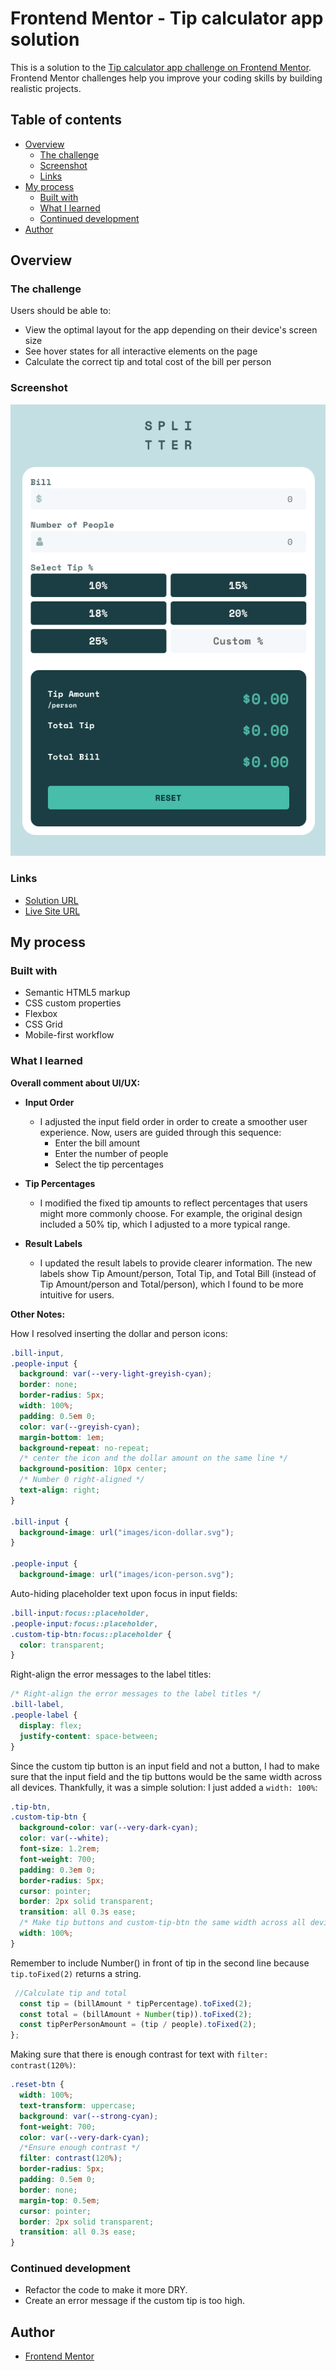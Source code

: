 # Frontend Mentor - Tip calculator app solution

This is a solution to the [Tip calculator app challenge on Frontend Mentor](https://www.frontendmentor.io/challenges/tip-calculator-app-ugJNGbJUX). Frontend Mentor challenges help you improve your coding skills by building realistic projects.

## Table of contents

- [Overview](#overview)
  - [The challenge](#the-challenge)
  - [Screenshot](#screenshot)
  - [Links](#links)
- [My process](#my-process)
  - [Built with](#built-with)
  - [What I learned](#what-i-learned)
  - [Continued development](#continued-development)
- [Author](#author)

## Overview

### The challenge

Users should be able to:

- View the optimal layout for the app depending on their device's screen size
- See hover states for all interactive elements on the page
- Calculate the correct tip and total cost of the bill per person

### Screenshot

![Design preview for the Tip Calculator](./images/screenshot.png)

### Links

- [Solution URL](https://github.com/codercreative/tip-calculator-app)
- [Live Site URL](https://tip-calculator-chris.netlify.app/)

## My process

### Built with

- Semantic HTML5 markup
- CSS custom properties
- Flexbox
- CSS Grid
- Mobile-first workflow

### What I learned

**Overall comment about UI/UX:**

- **Input Order**

  - I adjusted the input field order in order to create a smoother user experience. Now, users are guided through this sequence:
    - Enter the bill amount
    - Enter the number of people
    - Select the tip percentages

- **Tip Percentages**

  - I modified the fixed tip amounts to reflect percentages that users might more commonly choose. For example, the original design included a 50% tip, which I adjusted to a more typical range.

- **Result Labels**
  - I updated the result labels to provide clearer information. The new labels show Tip Amount/person, Total Tip, and Total Bill (instead of Tip Amount/person and Total/person), which I found to be more intuitive for users.

**Other Notes:**

How I resolved inserting the dollar and person icons:

```css
.bill-input,
.people-input {
  background: var(--very-light-greyish-cyan);
  border: none;
  border-radius: 5px;
  width: 100%;
  padding: 0.5em 0;
  color: var(--greyish-cyan);
  margin-bottom: 1em;
  background-repeat: no-repeat;
  /* center the icon and the dollar amount on the same line */
  background-position: 10px center;
  /* Number 0 right-aligned */
  text-align: right;
}

.bill-input {
  background-image: url("images/icon-dollar.svg");
}

.people-input {
  background-image: url("images/icon-person.svg");
```

Auto-hiding placeholder text upon focus in input fields:

```css
.bill-input:focus::placeholder,
.people-input:focus::placeholder,
.custom-tip-btn:focus::placeholder {
  color: transparent;
}
```

Right-align the error messages to the label titles:

```css
/* Right-align the error messages to the label titles */
.bill-label,
.people-label {
  display: flex;
  justify-content: space-between;
}
```

Since the custom tip button is an input field and not a button, I had to make sure that the input field and the tip buttons would be the same width across all devices. Thankfully, it was a simple solution: I just added a `width: 100%`:

```css
.tip-btn,
.custom-tip-btn {
  background-color: var(--very-dark-cyan);
  color: var(--white);
  font-size: 1.2rem;
  font-weight: 700;
  padding: 0.3em 0;
  border-radius: 5px;
  cursor: pointer;
  border: 2px solid transparent;
  transition: all 0.3s ease;
  /* Make tip buttons and custom-tip-btn the same width across all devices */
  width: 100%;
}
```

Remember to include Number() in front of tip in the second line because `tip.toFixed(2)` returns a string.

```js
 //Calculate tip and total
  const tip = (billAmount * tipPercentage).toFixed(2);
  const total = (billAmount + Number(tip)).toFixed(2);
  const tipPerPersonAmount = (tip / people).toFixed(2);
};
```

Making sure that there is enough contrast for text with `filter: contrast(120%)`:

```css
.reset-btn {
  width: 100%;
  text-transform: uppercase;
  background: var(--strong-cyan);
  font-weight: 700;
  color: var(--very-dark-cyan);
  /*Ensure enough contrast */
  filter: contrast(120%);
  border-radius: 5px;
  padding: 0.5em 0;
  border: none;
  margin-top: 0.5em;
  cursor: pointer;
  border: 2px solid transparent;
  transition: all 0.3s ease;
}
```

### Continued development

- Refactor the code to make it more DRY.
- Create an error message if the custom tip is too high.

## Author

- [Frontend Mentor](https://www.frontendmentor.io/profile/codercreative)
